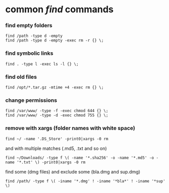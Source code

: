# common *find* commands

### find empty folders
    find /path -type d -empty
    find /path -type d -empty -exec rm -r {} \;
    
### find symbolic links
    find . -type l -exec ls -l {} \;
    
### find old files
    find /opt/*.tar.gz -mtime +4 -exec rm {} \;

### change permissions
    find /var/www/ -type -f -exec chmod 644 {} \;
    find /var/www/ -type -d -exec chmod 755 {} \;

### remove with xargs (folder names with white space)
    find ~/ -name '.DS_Store' -print0|xargs -0 rm

and with multiple matches (.md5, .txt and so on)

    find ~/Downloads/ -type f \( -name '*.sha256' -o -name '*.md5' -o -name '*.txt' \) -print0|xargs -0 rm

find some (dmg files) and exclude some (bla.dmg and sup.dmg)

```
find /path/ -type f \( -iname '*.dmg' ! -iname '*bla*' ! -iname '*sup' \)
```
